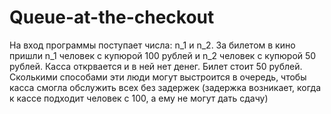 # Queue-at-the-checkout
На вход программы поступает числа: n_1 и n_2. За билетом в кино пришли n_1 человек с купюрой 100 рублей и n_2 человек с купюрой 50 рублей. Касса открвается и в ней нет денег. Билет стоит 50 рублей. Сколькими способами эти люди могут выстроится в очередь, чтобы касса смогла обслужить всех без задержек (задержка возникает, когда к кассе подходит человек с 100, а ему не могут дать сдачу)
